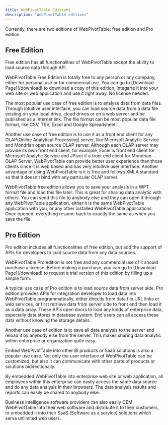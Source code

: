 ```yaml
---
title: WebPivotTable Editions
description: "WebPivotTable editions"
---
```


Currently, there are two editions of WebPivotTable: free edition and Pro edition.

## Free Edition

Free edition has all functionalities of WebPivotTable except the ability to load source data through API. 

<p class="Alert Alert--info">
WebPivotTable Free Edition is totally free to any person or any company, either for personal use or for commercial use.
You can go to [Download Page](/download) to download a copy of this edition, integarte it into your web site or web application
and use it right away. No license needed.
</p>

The most popular use case of free edition is to analyse data from data files. Through intuitive user interface,
you can load source data from a data file existing on your local drive, cloud drives or on a web server and be published as a internet link.
The file format can be most popular data file format, like CSV, TSV, Excel and Google Spreadsheet.

Another use case of free edition is to use it as a front end client for any OLAP(Online Analytical Processing) server,
like Microsoft Analytic Service and Mondrian open source OLAP server. Although each OLAP server may provide its own front end client,
for example, Excel is front end client for Microsoft Analytic Service and JPivot if a front end client for Mondrian OLAP Server,
WebPivotTable can provide better user experience than those clients since it is web based and has very intuitive user interface.
Another advantage of using WebPivotTable is it is free and follows XMLA standard so that it doesn't bind with any particular OLAP server.

WebPivotTable free edition allows you to save your analysis in a WPT format file and load this file later.
This is great for sharing data analytic with others. You can send this file to anybody else and they can open it through
any WebPivotTable application, either it is the same WebPivotTable application with you, or any other installed WebPivotTable applications. Once opened, everything resume back to exactly the same as when you save the file.


## Pro Edition

Pro edition includes all functionalities of free edition, but add the support of APIs
for developers to load source data from any data sources.

<p class="Alert Alert--info">
WebPivotTable Pro edition is not free and any commercial use of it should purchase a license.
Before making a purchase, you can go to [Download Page](/download) to request a trial version of this edition by filling up a simple form.
</p>

A typical use case of Pro edition is to load source data from server side. Pro edition provides APIs
for integration developer to load data into WebPivotTable programmatically, either directly from data file URL links or web services,
or first retrieve data from server side to front end then load it as a data array.
These APIs open doors to load any kinds of enterprise data, especially data stores in database system.
End users can all access these data without knowing the storage details.

Another use case of edition is to save all data analysis to the server and reload it by anybody else from the server.
This makes sharing data analytic within enterprise or organization quite easy.

Embed WebPivotTable into other BI products or SaaS solutions is also a popular use case.
Not only the user interface of WebPivotTable can be customized, but also it can communicate with other parts of
products or solutions bidirectionally.


By embedded WebPivotTable into enterprise web site or web application, all employees within this enterprise can easily access the same data source and do any data analysis in their browsers. The data analysis results and reports can easily be shared to anybody else.  
  
Business intelligence software providers can also easily OEM WebPivotTable into their web software and distribute it to their customers, or embedded it into their SaaS (Software as a service) solutions which serve unlimited web users.

